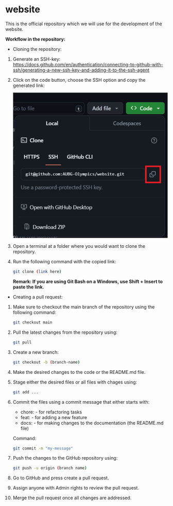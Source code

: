 # website
This is the official repository which we will use for the development of the website.

**Workflow in the repository:**

- Cloning the repository:

1. Generate an SSH-key: https://docs.github.com/en/authentication/connecting-to-github-with-ssh/generating-a-new-ssh-key-and-adding-it-to-the-ssh-agent

2. Click on the code button, choose the SSH option and copy the generated link:

    ![alt text](Instructions.png)

3. Open a terminal at a folder where you would want to clone the repository.

4. Run the following command with the copied link:

    ```bash
    git clone (link here)
    ```

    **Remark: If you are using Git Bash on a Windows, use Shift + Insert to paste the link.**

- Creating a pull request:

1. Make sure to checkout the main branch of the repository using the following command:

    ```bash 
    git checkout main
    ```

2. Pull the latest changes from the repository using:

    ```bash 
    git pull
    ```

3. Create a new branch:

    ```bash 
    git checkout -b (branch-name)
    ```

4. Make the desired changes to the code or the README.md file.

5. Stage either the desired files or all files with chages using:

    ```bash 
    git add ...
    ```
6. Commit the files using a commit message that either starts with:

    * chore: - for refactoring tasks
    * feat: - for adding a new feature
    * docs: - for making changes to the documentation (the README.md file)

    Command:

    ```bash 
    git commit -m "my-message"
    ```

7. Push the changes to the GitHub repository using:

    ```bash 
    git push -u origin (branch name)
    ```

8. Go to GitHub and press create a pull request. 

9. Assign anyone with Admin rights to review the pull request.

10. Merge the pull request once all changes are addressed.